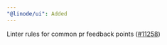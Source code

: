 ```yaml
---
"@linode/ui": Added
---
```


Linter rules for common pr feedback points ([#11258](https://github.com/linode/manager/pull/11258))
